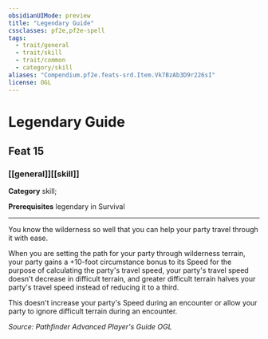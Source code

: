 ```yaml
---
obsidianUIMode: preview
title: "Legendary Guide"
cssclasses: pf2e,pf2e-spell
tags:
  - trait/general
  - trait/skill
  - trait/common
  - category/skill
aliases: "Compendium.pf2e.feats-srd.Item.Vk7BzAb3D9r226sI"
license: OGL
---
```

# Legendary Guide
## Feat 15
### [[general]][[skill]]

**Category** skill; 



**Prerequisites** legendary in Survival
* * *
You know the wilderness so well that you can help your party travel through it with ease.

When you are setting the path for your party through wilderness terrain, your party gains a +10-foot circumstance bonus to its Speed for the purpose of calculating the party's travel speed, your party's travel speed doesn't decrease in difficult terrain, and greater difficult terrain halves your party's travel speed instead of reducing it to a third.

This doesn't increase your party's Speed during an encounter or allow your party to ignore difficult terrain during an encounter.

*Source: Pathfinder Advanced Player's Guide*
*OGL*